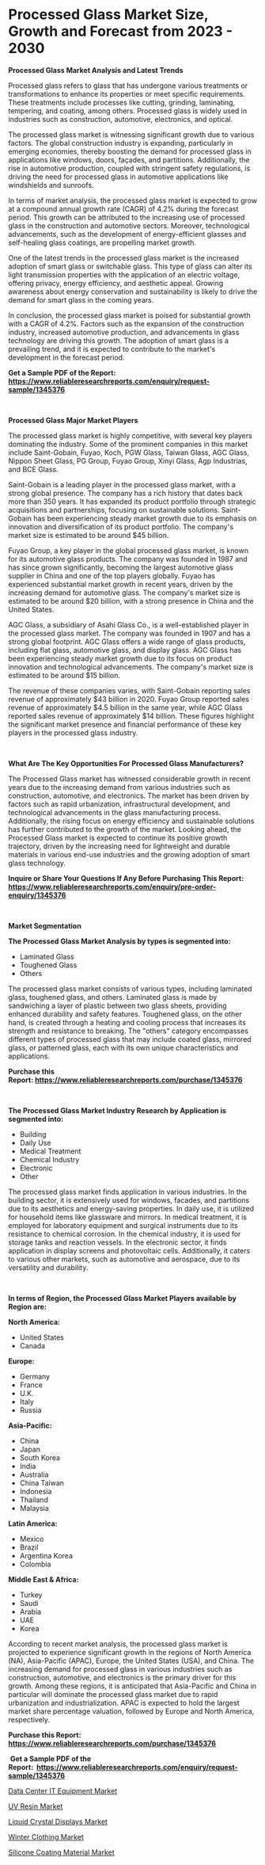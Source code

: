 <p><h1>Processed Glass Market Size, Growth and Forecast from 2023 - 2030</h1></p><p><strong>Processed Glass Market Analysis and Latest Trends</strong></p>
<p><p>Processed glass refers to glass that has undergone various treatments or transformations to enhance its properties or meet specific requirements. These treatments include processes like cutting, grinding, laminating, tempering, and coating, among others. Processed glass is widely used in industries such as construction, automotive, electronics, and optical.</p><p>The processed glass market is witnessing significant growth due to various factors. The global construction industry is expanding, particularly in emerging economies, thereby boosting the demand for processed glass in applications like windows, doors, façades, and partitions. Additionally, the rise in automotive production, coupled with stringent safety regulations, is driving the need for processed glass in automotive applications like windshields and sunroofs.</p><p>In terms of market analysis, the processed glass market is expected to grow at a compound annual growth rate (CAGR) of 4.2% during the forecast period. This growth can be attributed to the increasing use of processed glass in the construction and automotive sectors. Moreover, technological advancements, such as the development of energy-efficient glasses and self-healing glass coatings, are propelling market growth.</p><p>One of the latest trends in the processed glass market is the increased adoption of smart glass or switchable glass. This type of glass can alter its light transmission properties with the application of an electric voltage, offering privacy, energy efficiency, and aesthetic appeal. Growing awareness about energy conservation and sustainability is likely to drive the demand for smart glass in the coming years.</p><p>In conclusion, the processed glass market is poised for substantial growth with a CAGR of 4.2%. Factors such as the expansion of the construction industry, increased automotive production, and advancements in glass technology are driving this growth. The adoption of smart glass is a prevailing trend, and it is expected to contribute to the market's development in the forecast period.</p></p>
<p><strong>Get a Sample PDF of the Report:&nbsp; <a href="https://www.reliableresearchreports.com/enquiry/request-sample/1345376">https://www.reliableresearchreports.com/enquiry/request-sample/1345376</a></strong></p>
<p>&nbsp;</p>
<p><strong>Processed Glass Major Market Players</strong></p>
<p><p>The processed glass market is highly competitive, with several key players dominating the industry. Some of the prominent companies in this market include Saint-Gobain, Fuyao, Koch, PGW Glass, Taiwan Glass, AGC Glass, Nippon Sheet Glass, PG Group, Fuyao Group, Xinyi Glass, Agp Industrias, and BCE Glass.</p><p>Saint-Gobain is a leading player in the processed glass market, with a strong global presence. The company has a rich history that dates back more than 350 years. It has expanded its product portfolio through strategic acquisitions and partnerships, focusing on sustainable solutions. Saint-Gobain has been experiencing steady market growth due to its emphasis on innovation and diversification of its product portfolio. The company's market size is estimated to be around $45 billion.</p><p>Fuyao Group, a key player in the global processed glass market, is known for its automotive glass products. The company was founded in 1987 and has since grown significantly, becoming the largest automotive glass supplier in China and one of the top players globally. Fuyao has experienced substantial market growth in recent years, driven by the increasing demand for automotive glass. The company's market size is estimated to be around $20 billion, with a strong presence in China and the United States.</p><p>AGC Glass, a subsidiary of Asahi Glass Co., is a well-established player in the processed glass market. The company was founded in 1907 and has a strong global footprint. AGC Glass offers a wide range of glass products, including flat glass, automotive glass, and display glass. AGC Glass has been experiencing steady market growth due to its focus on product innovation and technological advancements. The company's market size is estimated to be around $15 billion.</p><p>The revenue of these companies varies, with Saint-Gobain reporting sales revenue of approximately $43 billion in 2020. Fuyao Group reported sales revenue of approximately $4.5 billion in the same year, while AGC Glass reported sales revenue of approximately $14 billion. These figures highlight the significant market presence and financial performance of these key players in the processed glass industry.</p></p>
<p>&nbsp;</p>
<p><strong>What Are The Key Opportunities For Processed Glass Manufacturers?</strong></p>
<p><p>The Processed Glass market has witnessed considerable growth in recent years due to the increasing demand from various industries such as construction, automotive, and electronics. The market has been driven by factors such as rapid urbanization, infrastructural development, and technological advancements in the glass manufacturing process. Additionally, the rising focus on energy efficiency and sustainable solutions has further contributed to the growth of the market. Looking ahead, the Processed Glass market is expected to continue its positive growth trajectory, driven by the increasing need for lightweight and durable materials in various end-use industries and the growing adoption of smart glass technology.</p></p>
<p><strong>Inquire or Share Your Questions If Any Before Purchasing This Report: <a href="https://www.reliableresearchreports.com/enquiry/pre-order-enquiry/1345376">https://www.reliableresearchreports.com/enquiry/pre-order-enquiry/1345376</a></strong></p>
<p>&nbsp;</p>
<p><strong>Market Segmentation</strong></p>
<p><strong>The Processed Glass Market Analysis by types is segmented into:</strong></p>
<p><ul><li>Laminated Glass</li><li>Toughened Glass</li><li>Others</li></ul></p>
<p><p>The processed glass market consists of various types, including laminated glass, toughened glass, and others. Laminated glass is made by sandwiching a layer of plastic between two glass sheets, providing enhanced durability and safety features. Toughened glass, on the other hand, is created through a heating and cooling process that increases its strength and resistance to breaking. The "others" category encompasses different types of processed glass that may include coated glass, mirrored glass, or patterned glass, each with its own unique characteristics and applications.</p></p>
<p><strong>Purchase this Report:&nbsp;<a href="https://www.reliableresearchreports.com/purchase/1345376">https://www.reliableresearchreports.com/purchase/1345376</a></strong></p>
<p>&nbsp;</p>
<p><strong>The Processed Glass Market Industry Research by Application is segmented into:</strong></p>
<p><ul><li>Building</li><li>Daily Use</li><li>Medical Treatment</li><li>Chemical Industry</li><li>Electronic</li><li>Other</li></ul></p>
<p><p>The processed glass market finds application in various industries. In the building sector, it is extensively used for windows, facades, and partitions due to its aesthetics and energy-saving properties. In daily use, it is utilized for household items like glassware and mirrors. In medical treatment, it is employed for laboratory equipment and surgical instruments due to its resistance to chemical corrosion. In the chemical industry, it is used for storage tanks and reaction vessels. In the electronic sector, it finds application in display screens and photovoltaic cells. Additionally, it caters to various other markets, such as automotive and aerospace, due to its versatility and durability.</p></p>
<p>&nbsp;</p>
<p><strong>In terms of Region, the Processed Glass Market Players available by Region are:</strong></p>
<p>
    <p> <strong> North America: </strong>
        <ul>
            <li>United States</li>
            <li>Canada</li>
        </ul>
        </p> 
    <p> <strong> Europe: </strong>
        <ul>
            <li>Germany</li>
            <li>France</li>
            <li>U.K.</li>
            <li>Italy</li>
            <li>Russia</li>
        </ul>
        </p> 
    <p> <strong> Asia-Pacific: </strong>
        <ul>
            <li>China</li>
            <li>Japan</li>
            <li>South Korea</li>
            <li>India</li>
            <li>Australia</li>
            <li>China Taiwan</li>
            <li>Indonesia</li>
            <li>Thailand</li>
            <li>Malaysia</li>
        </ul>
        </p> 
    <p> <strong> Latin America: </strong>
        <ul>
            <li>Mexico</li>
            <li>Brazil</li>
            <li>Argentina Korea</li>
            <li>Colombia</li>
        </ul>
        </p> 
    <p> <strong> Middle East & Africa: </strong>
        <ul>
            <li>Turkey</li>
            <li>Saudi</li>
            <li>Arabia</li>
            <li>UAE</li>
            <li>Korea</li>
        </ul>
    </p>
    </p>
<p><p>According to recent market analysis, the processed glass market is projected to experience significant growth in the regions of North America (NA), Asia-Pacific (APAC), Europe, the United States (USA), and China. The increasing demand for processed glass in various industries such as construction, automotive, and electronics is the primary driver for this growth. Among these regions, it is anticipated that Asia-Pacific and China in particular will dominate the processed glass market due to rapid urbanization and industrialization. APAC is expected to hold the largest market share percentage valuation, followed by Europe and North America, respectively.</p></p>
<p><strong>Purchase this Report: <a href="https://www.reliableresearchreports.com/purchase/1345376">https://www.reliableresearchreports.com/purchase/1345376</a></strong></p>
<p>&nbsp;<strong>Get a Sample PDF of the Report:&nbsp;&nbsp;<a href="https://www.reliableresearchreports.com/enquiry/request-sample/1345376">https://www.reliableresearchreports.com/enquiry/request-sample/1345376</a></strong></p>
<p><strong></strong></p>
<p><p><a href="https://medium.com/@cletaturner879789/data-center-it-equipment-market-share-evolution-and-market-growth-trends-2023-2030-64a8810766a0">Data Center IT Equipment Market</a></p><p><a href="https://github.com/melchekhinf/Market-Research-Report-List-1/blob/main/uv-resin-market.md">UV Resin Market</a></p><p><a href="https://medium.com/@lavernacole2023/liquid-crystal-displays-market-analysis-and-sze-forecasted-for-period-from-2023-to-2030-f8b662cc6966">Liquid Crystal Displays Market</a></p><p><a href="https://medium.com/@stephenstevens11/winter-clothing-market-competitive-analysis-market-trends-and-forecast-to-2030-6bb2d0f3bd09">Winter Clothing Market</a></p><p><a href="https://github.com/sndrkn/Market-Research-Report-List-1/blob/main/silicone-coating-material-market.md">Silicone Coating Material Market</a></p></p>